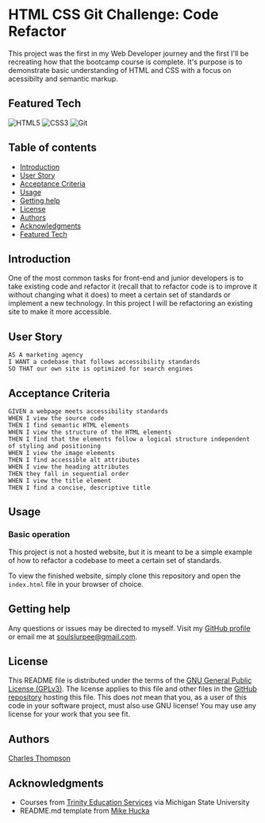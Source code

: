 HTML CSS Git Challenge: Code Refactor
=================================================

This project was the first in my Web Developer journey and the first I'll be recreating how that the bootcamp course is complete. It's purpose is to demonstrate basic understanding of HTML and CSS with a focus on acessibilty and semantic markup.

Featured Tech
---------------

![HTML5](https://img.shields.io/badge/html5-%23E34F26.svg?style=for-the-badge&logo=html5&logoColor=white)
![CSS3](https://img.shields.io/badge/css3-%231572B6.svg?style=for-the-badge&logo=css3&logoColor=white)
![Git](https://img.shields.io/badge/git-%23F05033.svg?style=for-the-badge&logo=git&logoColor=white)

Table of contents
-----------------

* [Introduction](#introduction)
* [User Story](#user-story)
* [Acceptance Criteria](#acceptance-criteria)
* [Usage](#usage)
* [Getting help](#getting-help)
* [License](#license)
* [Authors](#authors)
* [Acknowledgments](#acknowledgments)
* [Featured Tech](#featured-tech)


Introduction
------------

One of the most common tasks for front-end and junior developers is to take existing code and refactor it (recall that to refactor code is to improve it without changing what it does) to meet a certain set of standards or implement a new technology. In this project I will be refactoring an existing site to make it more accessible.

User Story
------------

```
AS A marketing agency
I WANT a codebase that follows accessibility standards
SO THAT our own site is optimized for search engines
```

Acceptance Criteria
-----

```
GIVEN a webpage meets accessibility standards
WHEN I view the source code
THEN I find semantic HTML elements
WHEN I view the structure of the HTML elements
THEN I find that the elements follow a logical structure independent of styling and positioning
WHEN I view the image elements
THEN I find accessible alt attributes
WHEN I view the heading attributes
THEN they fall in sequential order
WHEN I view the title element
THEN I find a concise, descriptive title
```

Usage
-----

### Basic operation

This project is not a hosted website, but it is meant to be a simple example of how to refactor a codebase to meet a certain set of standards.

To view the finished website, simply clone this repository and open the `index.html` file in your browser of choice.

Getting help
------------

Any questions or issues may be directed to myself. Visit my [GitHub profile](https://github.com/soulslurpee) or email me at [soulslurpee@gmail.com](mailto:soulslurpee@gmail.com).

License
-------

This README file is distributed under the terms of the [GNU General Public License (GPLv3)](https://www.gnu.org/licenses/gpl-3.0.en.html).  The license applies to this file and other files in the [GitHub repository](https://github.com/soulslurpee/code-refactor-challenge/) hosting this file. This does _not_ mean that you, as a user of this code in your software project, must also use GNU license!  You may use any license for your work that you see fit.


Authors
---------------------------

[Charles Thompson](https://github.com/soulslurpee)


Acknowledgments
---------------

* Courses from [Trinity Education Services](https://www.trilogyed.com/) via Michigan State University
* README.md template from [Mike Hucka](https://github.com/mhucka/readmine)

